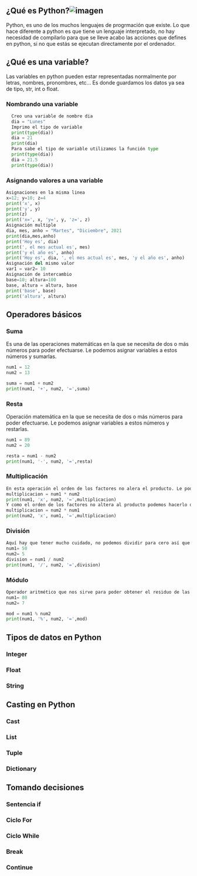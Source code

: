 ## ¿Qué es Python?![imagen](https://user-images.githubusercontent.com/99735479/156707792-1f4405ab-475c-4f8b-af3b-f71414e0b513.png)
Python, es uno de los muchos lenguajes de progrmación que existe. Lo que hace diferente a python es que tiene un lenguaje interpretado, no hay necesidad de compilarlo para que se lleve acabo las acciones que defines en python, si no que estás se ejecutan directamente por el ordenador.
## ¿Qué es una variable?
Las variables en python pueden estar representadas normalmente por letras, nombres, pronombres, etc... Es donde guardamos los datos ya sea de tipo, str, int o float.
### Nombrando una variable
```python
  Creo una variable de nombre dia
  dia = "Lunes"
  Imprimo el tipo de variable
  print(type(dia))
  dia = 21
  print(dia)
  Para sabe el tipo de variable utilizamos la función type
  print(type(dia))
  dia = 21.5
  print(type(dia))
  ```


### Asignando valores a una variable
``` python
Asignaciones en la misma linea
x=12; y=10; z=4
print('x', x)
print('y', y)
print(z)
print('x=', x, 'y=', y, 'z=', z)
Asignación multiple
dia, mes, anho = "Martes", "Diciembre", 2021
print(dia,mes,anho)
print('Hoy es', dia)
print(', el mes actual es', mes)
print('y el año es', anho)
print('Hoy es', dia, ', el mes actual es', mes, 'y el año es', anho)
Asignación del mismo valor
var1 = var2= 10
Asignación de intercambio
base=10; altura=100
base, altura = altura, base
print('base', base)
print('altura', altura)
```

## Operadores básicos

### Suma
Es una de las operaciones matemáticas en la que se necesita de dos o más números para poder efectuarse. Le podemos asignar variables a estos números y sumarlas.
``` python
num1 = 12
num2 = 13

suma = num1 + num2
print(num1, '+', num2, '=',suma)
``` 
### Resta
Operación matemática en la que se necesita de dos o más números para poder efectuarse. Le podemos asignar variables a estos números y restarlas.
``` python
num1 = 89
num2 = 20

resta = num1 - num2
print(num1, '-', num2, '=',resta)
``` 
### Multiplicación
``` python
En esta operación el orden de los factores no alera el producto. Le podemos asignar variables a estos números y multiplicarlas.
multiplicacion = num1 * num2
print(num1, 'x', num2, '=',multiplicacion)
Y como el orden de los factores no altera al producto podemos hacerlo de la siguiente forma 
multiplicacion = num2 * num1
print(num2, 'x', num1, '=',multiplicacion)
``` 

### División
``` python
Aquí hay que tener mucho cuidado, no podemos dividir para cero así que no podemos darle 0 a una variable y el orden de los factores si altera al producto. Asignaremos variables y procedemos a efectuar la operación.
num1= 50
num2= 5
division = num1 / num2
print(num1, '/', num2, '=',division)
```
### Módulo
``` python
Operador aritmético que nos sirve para poder obtener el residuo de las divisiones.
num1= 80
num2= 7

mod = num1 % num2
print(num1, '%', num2, '=',mod)
```


## Tipos de datos en Python

### Integer

### Float

### String

## Casting en Python
### Cast
### List

### Tuple

### Dictionary

## Tomando decisiones

### Sentencia if

### Ciclo For

### Ciclo While

### Break

### Continue

